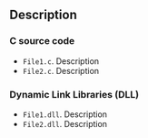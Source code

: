## Description

### C source code

- `File1.c`. Description
- `File2.c`. Description

### Dynamic Link Libraries (DLL)

- `File1.dll`. Description
- `File2.dll`. Description
